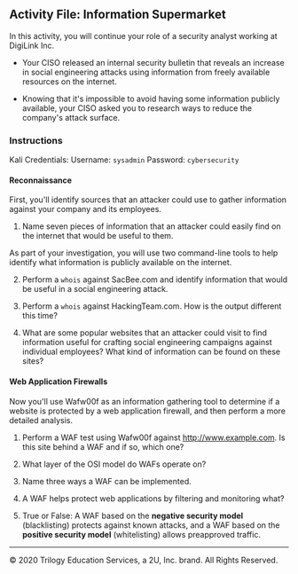 ## Activity File: Information Supermarket

In this activity, you will continue your role of a security analyst working at DigiLink Inc.

- Your CISO released an internal security bulletin that reveals an increase in social engineering attacks using information from freely available resources on the internet.

- Knowing that it's impossible to avoid having some information publicly available, your CISO asked you to research ways to reduce the company's attack surface.


### Instructions

Kali Credentials:
Username: `sysadmin`
Password: `cybersecurity`


#### Reconnaissance

First, you'll identify sources that an attacker could use to gather information against your company and its employees. 

1. Name seven pieces of information that an attacker could easily find on the internet that would be useful to them.  

As part of your investigation, you will use two command-line tools to help identify what information is publicly available on the internet.

2. Perform a `whois` against SacBee.com and identify information that would be useful in a social engineering attack.


3. Perform a `whois` against HackingTeam.com. How is the output different this time?

4. What are some popular websites that an attacker could visit to find information useful for crafting social engineering campaigns against individual employees? What kind of information can be found on these sites? 


#### Web Application Firewalls

Now you'll use Wafw00f as an information gathering tool to determine if a website is protected by a web application firewall, and then perform a more detailed analysis.

1. Perform a WAF test using Wafw00f against http://www.example.com. Is this site behind a WAF and if so, which one?


2. What layer of the OSI model do WAFs operate on?


3. Name three ways a WAF can be implemented.


4. A WAF helps protect web applications by filtering and monitoring what?


5. True or False: A WAF based on the **negative security model** (blacklisting) protects against known attacks, and a WAF based on the **positive security model** (whitelisting) allows preapproved traffic.


---

© 2020 Trilogy Education Services, a 2U, Inc. brand. All Rights Reserved.  